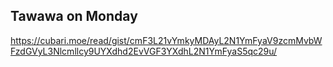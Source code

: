 ## Tawawa on Monday
https://cubari.moe/read/gist/cmF3L21vYmkyMDAyL2N1YmFyaV9zcmMvbWFzdGVyL3Nlcmllcy9UYXdhd2EvVGF3YXdhL2N1YmFyaS5qc29u/
